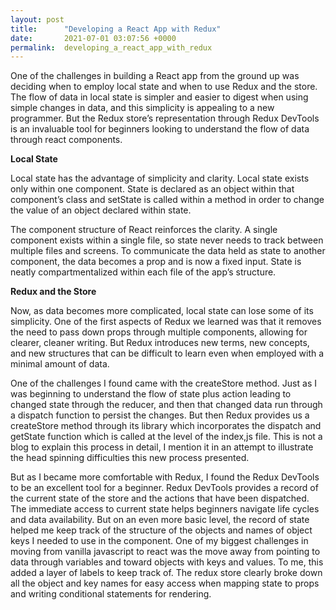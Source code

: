 ```yaml
---
layout: post
title:      "Developing a React App with Redux"
date:       2021-07-01 03:07:56 +0000
permalink:  developing_a_react_app_with_redux
---
```



One of the challenges in building a React app from the ground up was deciding when to employ local state and when to use Redux and the store. The flow of data in local state is simpler and easier to digest when using simple changes in data, and this simplicity is appealing to a new programmer. But the Redux store’s representation through Redux DevTools is an invaluable tool for beginners looking to understand the flow of data through react components.

**Local State**

Local state has the advantage of simplicity and clarity. Local state exists only within one component. State is declared as an object within that component’s class and setState is called within a method in order to change the value of an object declared within state. 

The component structure of React reinforces the clarity. A single component exists within a single file, so state never needs to track between multiple files and screens. To communicate the data held as state to another component, the data becomes a prop and is now a fixed input. State is neatly compartmentalized within each file of the app’s structure.

**Redux and the Store**

Now, as data becomes more complicated, local state can lose some of its simplicity. One of the first aspects of Redux we learned was that it removes the need to pass down props through multiple components, allowing for clearer, cleaner writing. But Redux introduces new terms, new concepts, and new structures that can be difficult to learn even when employed with a minimal amount of data. 

One of the challenges I found came with the createStore method. Just as I was beginning to understand the flow of state plus action leading to changed state through the reducer, and then that changed data run through a dispatch function to persist the changes. But then Redux provides us a createStore method through its library which incorporates the dispatch and getState function which is called at the level of the index,js file. This is not a blog to explain this process in detail, I mention it in an attempt to illustrate the head spinning difficulties this new process presented.

But as I became more comfortable with Redux, I found the Redux DevTools to be an excellent tool for a beginner. Redux DevTools provides a record of the current state of the store and the actions that have been dispatched. The immediate access to current state helps beginners navigate life cycles and data availability. But on an even more basic level, the record of state helped me keep track of the structure of the objects and names of object keys I needed to use in the component. One of my biggest challenges in moving from vanilla javascript to react was the move away from pointing to data through variables and toward objects with keys and values. To me, this added a layer of labels to keep track of. The redux store clearly broke down all the object and key names for easy access when mapping state to props and writing conditional statements for rendering.

